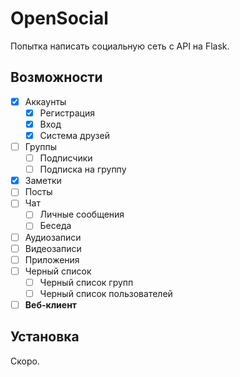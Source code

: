 # OpenSocial
Попытка написать социальную сеть с API на Flask.

## Возможности
- [X] Аккаунты
    - [X] Регистрация
    - [X] Вход
    - [X] Система друзей
- [ ] Группы
    - [ ] Подписчики
    - [ ] Подписка на группу
- [X] Заметки
- [ ] Посты
- [ ] Чат
    - [ ] Личные сообщения
    - [ ] Беседа
- [ ] Аудиозаписи
- [ ] Видеозаписи
- [ ] Приложения
- [ ] Черный список
    - [ ] Черный список групп
    - [ ] Черный список пользователей
- [ ] **Веб-клиент**

## Установка
Скоро.